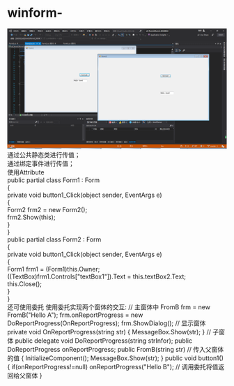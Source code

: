 # winform-


![](https://github.com/SHAREVIEW/winform-/blob/master/BD1C34AD-B9DC-4b08-9C07-4D94FED4E11E.png)
通过公共静态类进行传值；  
通过绑定事件进行传值；  
使用Attribute  
public partial class Form1 : Form  
  {  
  private void button1_Click(object sender, EventArgs e)  
  {  
  Form2 frm2 = new Form2();  
  frm2.Show(this);  
  }  
  }  
  public partial class Form2 : Form  
  {  
  private void button1_Click(object sender, EventArgs e)  
  {  
  Form1 frm1 = (Form1)this.Owner;  
  ((TextBox)frm1.Controls["textBox1"]).Text = this.textBox2.Text;  
  this.Close();  
  }  
  }  
还可使用委托
使用委托实现两个窗体的交互:
// 主窗体中
FromB frm = new FromB("Hello A");
frm.onReportProgress = new DoReportProgress(OnReportProgress);
frm.ShowDialog(); // 显示窗体
private void OnReportProgress(string str)
{
  MessageBox.Show(str);
}
// 子窗体
public delegate void DoReportProgress(string strInfor);
public DoReportProgress onReportProgress;
public FromB(string str) // 传入父窗体的值
{
  InitializeComponent();
  MessageBox.Show(str);
}
public void button1()
{
  if(onReportProgress!=null)
  onReportProgress("Hello B"); // 调用委托将值返回给父窗体
}
